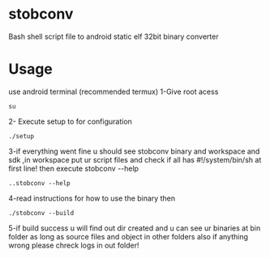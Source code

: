# stobconv
Bash shell script file to android static elf 32bit binary converter

# Usage
use android terminal (recommended termux)
1-Give root acess
```
su
```
2- Execute setup to for configuration
```
./setup
```
3-if everything went fine u should see stobconv binary and workspace and sdk ,in workspace put ur script files and check if all has #!/system/bin/sh at first line! then execute stobconv --help 
```
..stobconv --help
```
4-read instructions for how to use the binary then
```
./stobconv --build
```
5-if build success u will find out dir created and u can see ur binaries at bin folder as long as source files and object in other folders also if anything wrong please chreck logs in out folder!
